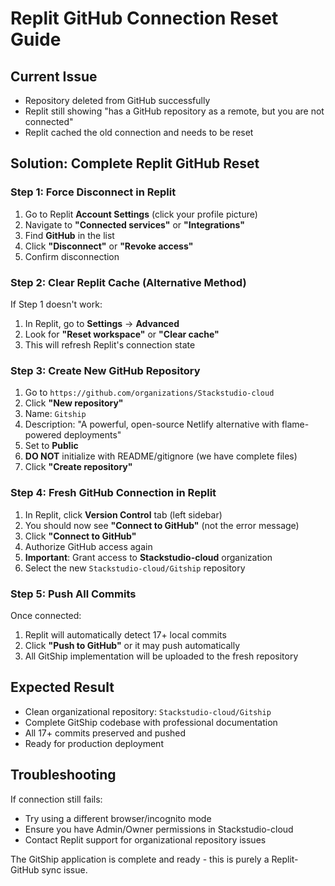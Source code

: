 # Replit GitHub Connection Reset Guide

## Current Issue
- Repository deleted from GitHub successfully
- Replit still showing "has a GitHub repository as a remote, but you are not connected"
- Replit cached the old connection and needs to be reset

## Solution: Complete Replit GitHub Reset

### Step 1: Force Disconnect in Replit
1. Go to Replit **Account Settings** (click your profile picture)
2. Navigate to **"Connected services"** or **"Integrations"**
3. Find **GitHub** in the list
4. Click **"Disconnect"** or **"Revoke access"**
5. Confirm disconnection

### Step 2: Clear Replit Cache (Alternative Method)
If Step 1 doesn't work:
1. In Replit, go to **Settings** → **Advanced**
2. Look for **"Reset workspace"** or **"Clear cache"**
3. This will refresh Replit's connection state

### Step 3: Create New GitHub Repository
1. Go to `https://github.com/organizations/Stackstudio-cloud`
2. Click **"New repository"**
3. Name: `Gitship`
4. Description: "A powerful, open-source Netlify alternative with flame-powered deployments"
5. Set to **Public**
6. **DO NOT** initialize with README/gitignore (we have complete files)
7. Click **"Create repository"**

### Step 4: Fresh GitHub Connection in Replit
1. In Replit, click **Version Control** tab (left sidebar)
2. You should now see **"Connect to GitHub"** (not the error message)
3. Click **"Connect to GitHub"**
4. Authorize GitHub access again
5. **Important**: Grant access to **Stackstudio-cloud** organization
6. Select the new `Stackstudio-cloud/Gitship` repository

### Step 5: Push All Commits
Once connected:
1. Replit will automatically detect 17+ local commits
2. Click **"Push to GitHub"** or it may push automatically
3. All GitShip implementation will be uploaded to the fresh repository

## Expected Result
- Clean organizational repository: `Stackstudio-cloud/Gitship`
- Complete GitShip codebase with professional documentation
- All 17+ commits preserved and pushed
- Ready for production deployment

## Troubleshooting
If connection still fails:
- Try using a different browser/incognito mode
- Ensure you have Admin/Owner permissions in Stackstudio-cloud
- Contact Replit support for organizational repository issues

The GitShip application is complete and ready - this is purely a Replit-GitHub sync issue.